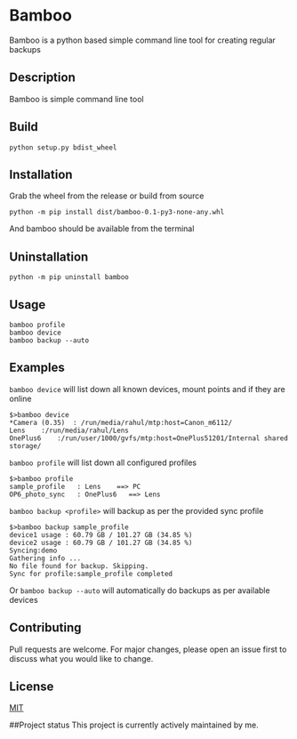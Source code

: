 # Bamboo

Bamboo is a python based simple command line tool for creating regular backups

## Description

Bamboo is simple command line tool 


## Build

```commandline
python setup.py bdist_wheel
```

## Installation
Grab the wheel from the release or build from source
```commandline
python -m pip install dist/bamboo-0.1-py3-none-any.whl
```

And bamboo should be available from the terminal

## Uninstallation
```commandline
python -m pip uninstall bamboo
```

## Usage

```commandline
bamboo profile
bamboo device
bamboo backup --auto
```

## Examples
``bamboo device`` will list down all known devices, mount points and if they are online

```text
$>bamboo device
*Camera (0.35)	: /run/media/rahul/mtp:host=Canon_m6112/
Lens	:/run/media/rahul/Lens
OnePlus6    :/run/user/1000/gvfs/mtp:host=OnePlus51201/Internal shared storage/
```

``bamboo profile`` will list down all configured profiles

```text
$>bamboo profile
sample_profile   : Lens    ==> PC   
OP6_photo_sync   : OnePlus6   ==> Lens
```

``bamboo backup <profile>`` will backup as per the provided sync profile
```text
$>bamboo backup sample_profile
device1 usage : 60.79 GB / 101.27 GB (34.85 %)
device2 usage : 60.79 GB / 101.27 GB (34.85 %)
Syncing:demo
Gathering info ...
No file found for backup. Skipping.
Sync for profile:sample_profile completed
```

Or ``bamboo backup --auto`` will automatically do backups as per available devices

## Contributing
Pull requests are welcome. For major changes, please open an issue first to discuss what you would like to change.


## License
[MIT](https://choosealicense.com/licenses/mit/)

##Project status
This project is currently actively maintained by me. 